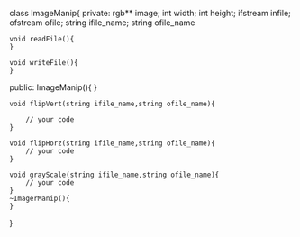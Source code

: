 class ImageManip{
private:
    rgb** image;
    int width;
    int height;
    ifstream infile;
    ofstream ofile;
    string ifile_name;
    string ofile_name

    void readFile(){
    }

    void writeFile(){
    }

public:
    ImageManip(){
    }

    void flipVert(string ifile_name,string ofile_name){

        // your code
    }

    void flipHorz(string ifile_name,string ofile_name){
        // your code
    }

    void grayScale(string ifile_name,string ofile_name){
        // your code
    }
    ~ImagerManip(){
    }
}
